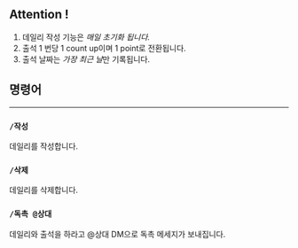 ## Attention !
1. 데일리 작성 기능은 *매일 초기화 됩니다.*
2. 출석 1 번당 1 count up이며 1 point로 전환됩니다.
3. 출석 날짜는 *가장 최근 날*만 기록됩니다.

## 명령어

---

### `/작성` 
데일리를 작성합니다.

### `/삭제`
데일리를 삭제합니다.

### `/독촉 @상대`
데일리와 출석을 하라고 @상대 DM으로 독촉 메세지가 보내집니다. 
